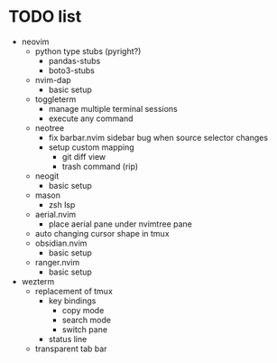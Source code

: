 # TODO list

- neovim
  - python type stubs (pyright?)
    - pandas-stubs
    - boto3-stubs
  - nvim-dap
    - basic setup
  - toggleterm
    - manage multiple terminal sessions
    - execute any command
  - neotree
    - fix barbar.nvim sidebar bug when source selector changes
    - setup custom mapping
      - git diff view
      - trash command (rip)
  - neogit
    - basic setup
  - mason
    - zsh lsp
  - aerial.nvim
    - place aerial pane under nvimtree pane
  - auto changing cursor shape in tmux
  - obsidian.nvim
    - basic setup
  - ranger.nvim
    - basic setup
- wezterm
  - replacement of tmux
    - key bindings
      - copy mode
      - search mode
      - switch pane
    - status line
  - transparent tab bar

